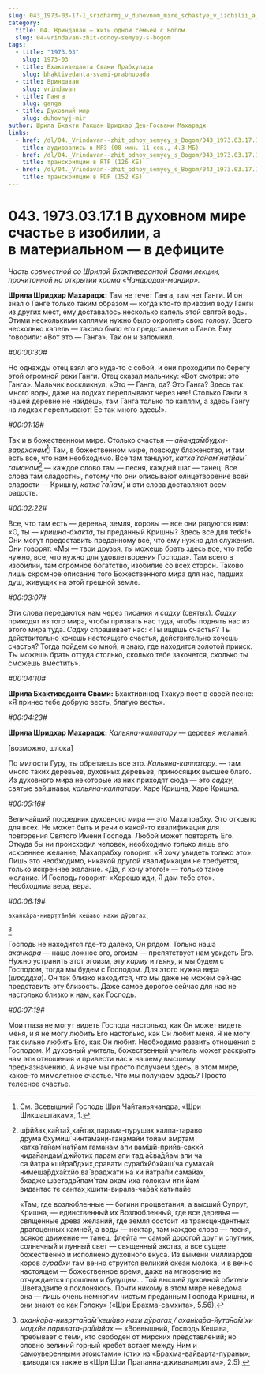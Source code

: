 ```yaml
---
slug: 043_1973-03-17-1_sridharmj_v_duhovnom_mire_schastye_v_izobilii_a_v_materialnom_v_deficiite
category:
  title: 04. Вриндаван — жить одной семьей с Богом
  slug: 04-vrindavan-zhit-odnoy-semyey-s-bogom
tags:
  - title: "1973.03"
    slug: 1973-03
  - title: Бхактиведанта Свами Прабхупада
    slug: bhaktivedanta-svami-prabhupada
  - title: Вриндаван
    slug: vrindavan
  - title: Ганга
    slug: ganga
  - title: Духовный мир
    slug: duhovnyj-mir
author: Шрила Бхакти Ракшак Шридхар Дев-Госвами Махарадж
links:
  - href: /dl/04._Vrindavan--zhit_odnoy_semyey_s_Bogom/043_1973.03.17.1_SridharMj_V_duhovnom_mire_schastye_v_izobilii_a_v_materialnom_v_deficiite.mp3
    title: аудиозапись в MP3 (08 мин. 11 сек., 4.3 МБ)
  - href: /dl/04._Vrindavan--zhit_odnoy_semyey_s_Bogom/043_1973.03.17.1_SridharMj_V_duhovnom_mire_schastye_v_izobilii_a_v_materialnom_v_deficiite.rtf
    title: транскрипцию в RTF (126 КБ)
  - href: /dl/04._Vrindavan--zhit_odnoy_semyey_s_Bogom/043_1973.03.17.1_SridharMj_V_duhovnom_mire_schastye_v_izobilii_a_v_materialnom_v_deficiite.pdf
    title: транскрипцию в PDF (152 КБ)
---
```


# 043. 1973.03.17.1 В духовном мире счастье в изобилии, а в материальном — в дефиците

*Часть совместной со Шрилой Бхактиведантой Свами лекции, прочитанной на открытии храма «Чандродая-мандир».*

**Шрила Шридхар Махарадж:** Там не течет Ганга, там нет Ганги. И он знал о Ганге только таким образом — когда кто-то привозил воду Ганги из других мест, ему доставалось несколько капель этой святой воды. Этими несколькими каплями нужно было окропить свою голову. Всего несколько капель — таково было его представление о Ганге. Ему говорили: «Вот это — Ганга». Так он и запомнил.

*#00:00:30#*

Но однажды отец взял его куда-то с собой, и они проходили по берегу этой огромной реки Ганги. Отец сказал мальчику: «Вот смотри: это Ганга». Мальчик воскликнул: «Это — Ганга, да? Это Ганга? Здесь так много воды, даже на лодках переплывают через нее! Столько Ганги в нашей деревне не найдешь, там Ганга только по каплям, а здесь Гангу на лодках переплывают! Ее так много здесь!».

*#00:01:18#*

Так и в божественном мире. Столько счастья — *а̄нанда̄мбудхи-вардханам̇*[^_ftn1]! Там, в божественном мире, повсюду блаженство, и там есть все, что нам необходимо. Все там танцуют, *катха̄ га̄нам̇ на̄т̣йам̇ гаманам*[^_ftn2] — каждое слово там — песня, каждый шаг — танец. Все слова там сладостны, потому что они описывают олицетворение всей сладости — Кришну, *катха̄ га̄нам̇*, и эти слова доставляют всем радость.

*#00:02:22#*

Все, что там есть — деревья, земля, коровы — все они радуются вам: «О, ты — *кришна-бхакта*, ты преданный Кришны? Здесь все для тебя!» Они могут предоставить преданному все, что ему нужно для служения. Они говорят: «Мы — твои друзья, ты можешь брать здесь все, что тебе нужно, все, что нужно для удовлетворения Господа». Там всего в изобилии, там огромное богатство, изобилие со всех сторон. Таково лишь скромное описание того Божественного мира для нас, падших душ, живущих на этой грешной земле.

*#00:03:07#*

Эти слова передаются нам через писания и *садху* (святых). *Садху* приходят из того мира, чтобы призвать нас туда, чтобы поднять нас из этого мира туда. *Садху* спрашивает нас: «Ты ищешь счастья? Ты действительно хочешь настоящего счастья, действительно хочешь счастья? Тогда пойдем со мной, я знаю, где находится золотой прииск. Ты можешь брать оттуда столько, сколько тебе захочется, сколько ты сможешь вместить».

*#00:04:10#*

**Шрила Бхактиведанта Свами:** Бхактивинод Тхакур поет в своей песне: «Я принес тебе добрую весть, благую весть».

*#00:04:23#*

**Шрила Шридхар Махарадж:** *Кальяна-калпатару* — деревья желаний.

[возможно, шлока]

По милости Гуру, ты обретаешь все это. *Кальяна-калпатару*. — там много таких деревьев, духовных деревьев, приносящих высшее благо. Из духовного мира некоторые из них приходят сюда — это *садху*, святые вайшнавы, *кальяна-калпатару*. Харе Кришна, Харе Кришна.

*#00:05:16#*

Величайший посредник духовного мира — это Махапрабху. Это открыто для всех. Не может быть и речи о какой-то квалификации для повторения Святого Имени Господа. Любой может повторять Его. Откуда бы ни происходил человек, необходимо только лишь его искреннее желание, Махапрабху говорит: «Я хочу увидеть только это». Лишь это необходимо, никакой другой квалификации не требуется, только искреннее желание. «Да, я хочу этого!» — только такое желание. И Господь говорит: «Хорошо иди, Я дам тебе это». Необходима вера, вера.

*#00:06:19#*

    ахан̇ка̄ра-нивр̣тта̄на̄м̇ кеш́аво нахи дӯрагах̣
[^_ftn3]

Господь не находится где-то далеко, Он рядом. Только наша *аханкара* — наше ложное эго, эгоизм — препятствует нам увидеть Его. Нужно устранить этот эгоизм, эту *карму* и *гьяну*, и мы будем с Господом, тогда мы будем с Господом. Для этого нужна вера (*шраддха*). Он так близко находится, что мы даже не можем сейчас представить эту близость. Даже самое дорогое сейчас для нас не настолько близко к нам, как Господь.

*#00:07:19#*

Мои глаза не могут видеть Господа настолько, как Он может видеть меня, и я не могу любить Его настолько, как Он любит меня. Я не могу так сильно любить Его, как Он любит. Необходимо развить отношения с Господом. И духовный учитель, божественный учитель может раскрыть нам эти отношения и привести нас к нашему высшему предназначению. А иначе мы просто получаем здесь, в этом мире, какое-то мимолетное счастье. Что мы получаем здесь? Просто телесное счастье.



[^_ftn1]: См. Всевышний Господь Шри Чайтаньячандра, «Шри Шикшаштакам», 1.

[^_ftn2]: ш́рӣйах̣ ка̄нта̄х̣ ка̄нтах̣ парама-пурушах̣ калпа-тараво\
    друма̄ бхӯмиш́ чинта̄ман̣и-ган̣амайӣ тойам амр̣там\
    катха̄ га̄нам̇ на̄т̣йам̇ гаманам апи вам̇ш́ӣ-прийа-сакхӣ\
    чида̄нандам̇ джйотих̣ парам апи тад а̄сва̄дйам апи ча\
    са йатра кшӣра̄бдхих̣ сравати сурабхӣбхйаш́ ча сумаха̄н\
    нимеша̄рдха̄кхйо ва̄ враджати на хи йатра̄пи самайах̣\
    бхадже ш́ветадвӣпам̇ там ахам иха голокам ити йам̇\
    видантас те сантах̣ кшити-вирала-ча̄ра̄х̣ катипайе

    «Там, где возлюбленные — богини процветания, а высший Супруг, Кришна, — единственный их Возлюбленный, где все деревья — священные древа желаний, где земля состоит из трансцендентных драгоценных камней, а воды — нектар, там каждое слово — песня, всякое движение — танец, флейта — самый дорогой друг и спутник, солнечный и лунный свет — священный экстаз, а все сущее божественно и исполнено духовного вкуса. Из вымени миллиардов коров *сурабхи* там вечно струится великий океан молока, и в вечно настоящем — божественное время, даже на мгновение не отчуждается прошлым и будущим… Той высшей духовной обители Шветадвипе я поклоняюсь. Почти никому в этом мире неведома она — лишь очень немногим чистым преданным Господа Кришны, и они знают ее как Голоку» («Шри Брахма-самхита», 5.56).

[^_ftn3]: *ахан̇ка̄ра-нивр̣тта̄на̄м̇ кеш́аво нахи дӯрагах̣ / ахан̇ка̄ра-йута̄на̄м̇ хи мадхйе парввата-ра̄ш́айах* — «Всевышний, Господь Кешава, пребывает с теми, кто свободен от мирских представлений; но словно великий горный хребет встает между Ним и самоуверенными эгоистами» (стих из «Брахма-вайварта-пураны»; приводится также в «Шри Шри Прапанна-дживанамритам», 2.5).

